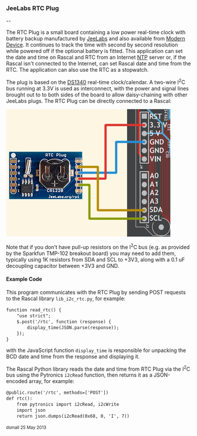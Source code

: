 ### JeeLabs RTC Plug  ###

--

The RTC Plug is a small board containing a low power real-time clock with battery backup
manufactured by [JeeLabs][jl] and also available from [Modern Device][md]. It continues 
to track the time with second by second resolution while powered off if the optional battery is fitted.
This application can set the date and time on Rascal and RTC from an Internet [NTP][ntp] server
or, if the Rascal isn't connected to the Internet, can set Rascal date and time from the RTC.
The application can also use the RTC as a stopwatch.

The plug is based on the [DS1340][ds1340] real-time clock/calendar.
A two-wire I<sup>2</sup>C bus running at 3.3V is used as interconnect, with the power and signal
lines brought out to to both sides of the board to allow daisy-chaining with other JeeLabs plugs.
The RTC Plug can be directly connected to a Rascal:

![Diagram](/static/images/docs/RTCPlug-Rascal.png)

Note that if you don't have pull-up resistors on the I<sup>2</sup>C bus
(e.g. as provided by the Sparkfun TMP-102 breakout board) you may need to add them, typically
using 1K resistors from SDA and SCL to +3V3, along with a 0.1 uF decoupling capacitor between +3V3 and GND.

#### Example Code ####

This program communicates with the RTC Plug by sending POST requests to the Rascal library `lib_i2c_rtc.py`,
for example:

    function read_rtc() {
        "use strict";
        $.post('/rtc', function (response) {
            display_time(JSON.parse(response));
        });
    }

with the JavaScript function `display_time` is responsible for unpacking the BCD date and time from the response and displaying it.

The Rascal Python library reads the date and time from RTC Plug via the I<sup>2</sup>C bus using the Pytronics `i2cRead` function, then returns it as a JSON-encoded array, for example:

    @public.route('/rtc', methods=['POST'])
    def rtc():
        from pytronics import i2cRead, i2cWrite
        import json
        return json.dumps(i2cRead(0x68, 0, 'I', 7))

<small>dsmall 25 May 2013</small>

[jl]: http://jeelabs.com/products/rtc-plug
[md]: http://shop.moderndevice.com/products/jeelabs-rtc-plug
[ntp]: http://www.pool.ntp.org/en/
[ds1340]: http://datasheets.maximintegrated.com/en/ds/DS1340-DS1340C.pdf

<script type="text/javascript">
    $(document).ready(function () {
        $('#doc-content a')
            .attr('target', '_blank');
    });
</script>

